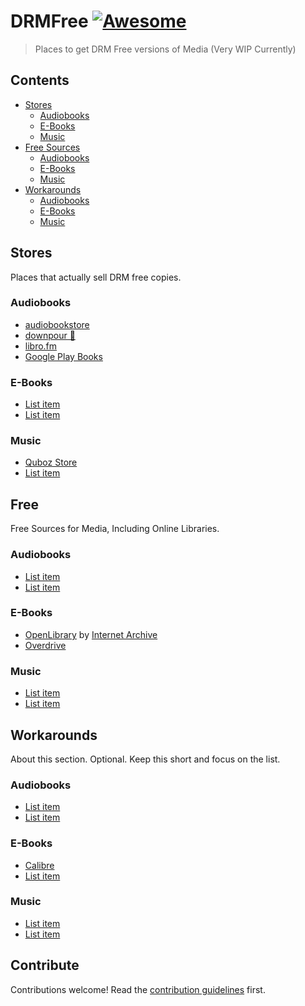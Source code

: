 # DRMFree [![Awesome](https://awesome.re/badge.svg)](https://awesome.re)

> Places to get DRM Free versions of Media
> (Very WIP Currently)

## Contents

- [Stores](#stores)
  - [Audiobooks](#audiobooks)
  - [E-Books](#e-books)
  - [Music](#music)
- [Free Sources](#free)
  - [Audiobooks](#audiobooks-1)
  - [E-Books](#e-books-1)
  - [Music](#music-1)
- [Workarounds](#workarounds)
  - [Audiobooks](#audiobooks-2)
  - [E-Books](#e-books-2)
  - [Music](#music-2)

## Stores

Places that actually sell DRM free copies.

### Audiobooks

- [audiobookstore](https://audiobookstore.com/)
- [downpour 🌟](https://www.downpour.com/)
- [libro.fm](https://libro.fm/)
- [Google Play Books](https://play.google.com/store/books/category/audiobooks)

### E-Books

- [List item](http://example.com)
- [List item](http://example.com)

### Music

- [Quboz Store](https://www.qobuz.com/shop)
- [List item](http://example.com)

## Free

Free Sources for Media, Including Online Libraries.

### Audiobooks

- [List item](http://example.com)
- [List item](http://example.com)

### E-Books

- [OpenLibrary](https://openlibrary.org) by [Internet Archive](https://archive.org)
- [Overdrive](https://www.overdrive.com)

### Music

- [List item](http://example.com)
- [List item](http://example.com)

## Workarounds

About this section. Optional. Keep this short and focus on the list.

### Audiobooks

- [List item](http://example.com)
- [List item](http://example.com)


### E-Books

- [Calibre](https://calibre-ebook.com)
- [List item](http://example.com)

### Music

- [List item](http://example.com)
- [List item](http://example.com)

## Contribute

Contributions welcome! Read the [contribution guidelines](contributing.md) first.
